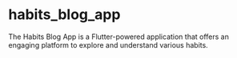 # habits_blog_app
The Habits Blog App is a Flutter-powered application that offers an engaging platform to explore and understand various habits. 
